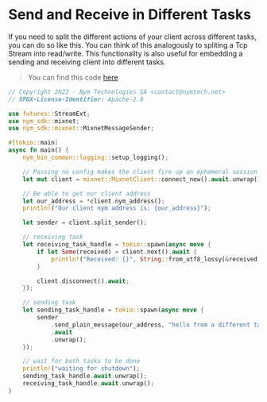 # Send and Receive in Different Tasks
If you need to split the different actions of your client across different tasks, you can do so like this. You can think of this analogously to spliting a Tcp Stream into read/write. This functionality is also useful for embedding a sending and receiving client into different tasks.

> You can find this code [here](https://github.com/nymtech/nym/blob/master/sdk/rust/nym-sdk/examples/parallel_sending_and_receiving.rs)

```rust
// Copyright 2023 - Nym Technologies SA <contact@nymtech.net>
// SPDX-License-Identifier: Apache-2.0

use futures::StreamExt;
use nym_sdk::mixnet;
use nym_sdk::mixnet::MixnetMessageSender;

#[tokio::main]
async fn main() {
    nym_bin_common::logging::setup_logging();

    // Passing no config makes the client fire up an ephemeral session and figure stuff out on its own
    let mut client = mixnet::MixnetClient::connect_new().await.unwrap();

    // Be able to get our client address
    let our_address = *client.nym_address();
    println!("Our client nym address is: {our_address}");

    let sender = client.split_sender();

    // receiving task
    let receiving_task_handle = tokio::spawn(async move {
        if let Some(received) = client.next().await {
            println!("Received: {}", String::from_utf8_lossy(&received.message));
        }

        client.disconnect().await;
    });

    // sending task
    let sending_task_handle = tokio::spawn(async move {
        sender
            .send_plain_message(our_address, "hello from a different task!")
            .await
            .unwrap();
    });

    // wait for both tasks to be done
    println!("waiting for shutdown");
    sending_task_handle.await.unwrap();
    receiving_task_handle.await.unwrap();
}
```
